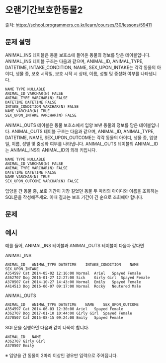 # 오랜기간보호한동물2

출처: https://school.programmers.co.kr/learn/courses/30/lessons/59411

## 문제 설명

ANIMAL_INS 테이블은 동물 보호소에 들어온 동물의 정보를 담은 테이블입니다. ANIMAL_INS 테이블 구조는 다음과 같으며, ANIMAL_ID, ANIMAL_TYPE, DATETIME, INTAKE_CONDITION, NAME, SEX_UPON_INTAKE는 각각 동물의 아이디, 생물 종, 보호 시작일, 보호 시작 시 상태, 이름, 성별 및 중성화 여부를 나타냅니다.

```
NAME TYPE NULLABLE
ANIMAL_ID VARCHAR(N) FALSE
ANIMAL_TYPE VARCHAR(N) FALSE
DATETIME DATETIME FALSE
INTAKE_CONDITION VARCHAR(N) FALSE
NAME VARCHAR(N) TRUE
SEX_UPON_INTAKE VARCHAR(N) FALSE
```

ANIMAL_OUTS 테이블은 동물 보호소에서 입양 보낸 동물의 정보를 담은 테이블입니다. ANIMAL_OUTS 테이블 구조는 다음과 같으며, ANIMAL_ID, ANIMAL_TYPE, DATETIME, NAME, SEX_UPON_OUTCOME는 각각 동물의 아이디, 생물 종, 입양일, 이름, 성별 및 중성화 여부를 나타냅니다. ANIMAL_OUTS 테이블의 ANIMAL_ID는 ANIMAL_INS의 ANIMAL_ID의 외래 키입니다.

```
NAME TYPE NULLABLE
ANIMAL_ID VARCHAR(N) FALSE
ANIMAL_TYPE VARCHAR(N) FALSE
DATETIME DATETIME FALSE
NAME VARCHAR(N) TRUE
SEX_UPON_OUTCOME VARCHAR(N) FALSE
```

입양을 간 동물 중, 보호 기간이 가장 길었던 동물 두 마리의 아이디와 이름을 조회하는 SQL문을 작성해주세요. 이때 결과는 보호 기간이 긴 순으로 조회해야 합니다.

## 문제

## 예시

예를 들어, ANIMAL_INS 테이블과 ANIMAL_OUTS 테이블이 다음과 같다면

ANIMAL_INS

```
ANIMAL_ID	ANIMAL_TYPE	DATETIME	INTAKE_CONDITION	NAME	SEX_UPON_INTAKE
A354597	Cat	2014-05-02 12:16:00	Normal	Ariel	Spayed Female
A362707	Dog	2016-01-27 12:27:00	Sick	Girly Girl	Spayed Female
A370507	Cat	2014-10-27 14:43:00	Normal	Emily	Spayed Female
A414513	Dog	2016-06-07 09:17:00	Normal	Rocky	Neutered Male
```

ANIMAL_OUTS

```
ANIMAL_ID	ANIMAL_TYPE	DATETIME	NAME	SEX_UPON_OUTCOME
A354597	Cat	2014-06-03 12:30:00	Ariel	Spayed Female
A362707	Dog	2017-01-10 10:44:00	Girly Girl	Spayed Female
A370507	Cat	2015-08-15 09:24:00	Emily	Spayed Female
```

SQL문을 실행하면 다음과 같이 나와야 합니다.

```
ANIMAL_ID	NAME
A362707	Girly Girl
A370507	Emily
```

※ 입양을 간 동물이 2마리 이상인 경우만 입력으로 주어집니다.
